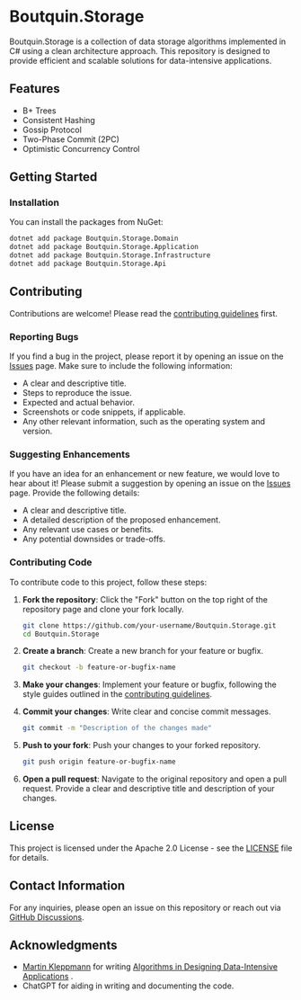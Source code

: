 # Boutquin.Storage

Boutquin.Storage is a collection of data storage algorithms implemented in C# using a clean architecture approach. This repository is designed to provide efficient and scalable solutions for data-intensive applications.

## Features

- B+ Trees
- Consistent Hashing
- Gossip Protocol
- Two-Phase Commit (2PC)
- Optimistic Concurrency Control

## Getting Started

### Installation

You can install the packages from NuGet:

```sh
dotnet add package Boutquin.Storage.Domain
dotnet add package Boutquin.Storage.Application
dotnet add package Boutquin.Storage.Infrastructure
dotnet add package Boutquin.Storage.Api
```

## Contributing

Contributions are welcome! Please read the [contributing guidelines](CONTRIBUTING.md) first.

### Reporting Bugs

If you find a bug in the project, please report it by opening an issue on the [Issues](https://github.com/Boutquin/Boutquin.Storage/issues) page. Make sure to include the following information:

- A clear and descriptive title.
- Steps to reproduce the issue.
- Expected and actual behavior.
- Screenshots or code snippets, if applicable.
- Any other relevant information, such as the operating system and version.

### Suggesting Enhancements

If you have an idea for an enhancement or new feature, we would love to hear about it! Please submit a suggestion by opening an issue on the [Issues](https://github.com/Boutquin/Boutquin.Storage/issues) page. Provide the following details:

- A clear and descriptive title.
- A detailed description of the proposed enhancement.
- Any relevant use cases or benefits.
- Any potential downsides or trade-offs.

### Contributing Code

To contribute code to this project, follow these steps:

1. **Fork the repository**: Click the "Fork" button on the top right of the repository page and clone your fork locally.
    ```bash
    git clone https://github.com/your-username/Boutquin.Storage.git
    cd Boutquin.Storage
    ```

2. **Create a branch**: Create a new branch for your feature or bugfix.
    ```bash
    git checkout -b feature-or-bugfix-name
    ```

3. **Make your changes**: Implement your feature or bugfix, following the style guides outlined in the [contributing guidelines](CONTRIBUTING.md).

4. **Commit your changes**: Write clear and concise commit messages.
    ```bash
    git commit -m "Description of the changes made"
    ```

5. **Push to your fork**: Push your changes to your forked repository.
    ```bash
    git push origin feature-or-bugfix-name
    ```

6. **Open a pull request**: Navigate to the original repository and open a pull request. Provide a clear and descriptive title and description of your changes.

## License

This project is licensed under the Apache 2.0 License - see the [LICENSE](LICENSE) file for details.

## Contact Information

For any inquiries, please open an issue on this repository or reach out via [GitHub Discussions](https://github.com/Boutquin/Boutquin.Storage/discussions).

## Acknowledgments

- [Martin Kleppmann](https://martin.kleppmann.com/) for writing [Algorithms in Designing Data-Intensive Applications](algorithms-in-designing-data-intensive-applications.md)
.
- ChatGPT for aiding in writing and documenting the code.